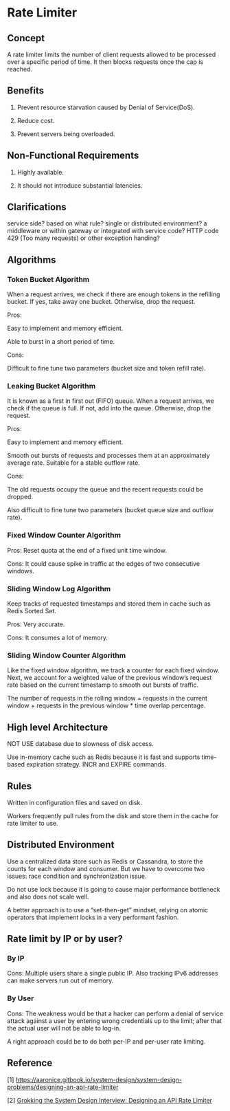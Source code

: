# Rate Limiter

## Concept

A rate limiter limits the number of client requests allowed to be processed over a specific period of time. It then blocks requests once the cap is reached.

## Benefits

1. Prevent resource starvation caused by Denial of Service(DoS).

2. Reduce cost.

3. Prevent servers being overloaded.

## Non-Functional Requirements

1. Highly available.

2. It should not introduce substantial latencies.

## Clarifications

service side? based on what rule? single or distributed environment? a middleware or within gateway or integrated with service code? HTTP code 429 (Too many requests) or other exception handing?

## Algorithms

### Token Bucket Algorithm

When a request arrives, we check if there are enough tokens in the refilling bucket. If yes, take away one bucket. Otherwise, drop the request.

Pros:

Easy to implement and memory efficient.

Able to burst in a short period of time.

Cons:

Difficult to fine tune two parameters (bucket size and token refill rate).

### Leaking Bucket Algorithm

It is known as a first in first out (FIFO) queue. When a request arrives, we check if the queue is full. If not, add into the queue. Otherwise, drop the request.

Pros:

Easy to implement and memory efficient.

Smooth out bursts of requests and processes them at an approximately average rate. Suitable for a stable outflow rate.

Cons:

The old requests occupy the queue and the recent requests could be dropped.

Also difficult to fine tune two parameters (bucket queue size and outflow rate).

### Fixed Window Counter Algorithm

Pros: Reset quota at the end of a fixed unit time window.

Cons: It could cause spike in traffic at the edges of two consecutive windows.

### Sliding Window Log Algorithm

Keep tracks of requested timestamps and stored them in cache such as Redis Sorted Set.

Pros: Very accurate.

Cons: It consumes a lot of memory.

### Sliding Window Counter Algorithm

Like the fixed window algorithm, we track a counter for each fixed window. Next, we account for a weighted value of the previous window’s request rate based on the current timestamp to smooth out bursts of traffic.

The number of requests in the rolling window = requests in the current window + requests in the previous window * time overlap percentage.

## High level Architecture

NOT USE database due to slowness of disk access.

Use in-memory cache such as Redis because it is fast and supports time-based expiration strategy. INCR and EXPIRE commands.

## Rules

Written in configuration files and saved on disk.

Workers frequently pull rules from the disk and store them in the cache for rate limiter to use.

## Distributed Environment

Use a centralized data store such as Redis or Cassandra, to store the counts for each window and consumer. But we have to overcome two issues: race condition and synchronization issue.

Do not use lock because it is going to cause major performance bottleneck and also does not scale well.

A better approach is to use a “set-then-get” mindset, relying on atomic operators that implement locks in a very performant fashion.

## Rate limit by IP or by user?

### By IP

Cons: Multiple users share a single public IP. Also tracking IPv6 addresses can make servers run out of memory.

### By User

Cons: The weakness would be that a hacker can perform a denial of service attack against a user by entering wrong credentials up to the limit; after that the actual user will not be able to log-in.

A right approach could be to do both per-IP and per-user rate limiting.

## Reference

[1] <https://aaronice.gitbook.io/system-design/system-design-problems/designing-an-api-rate-limiter>

[2] [Grokking the System Design Interview: Designing an API Rate Limiter](https://www.educative.io/courses/grokking-the-system-design-interview)
